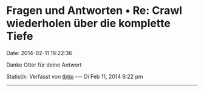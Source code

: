 Fragen und Antworten • Re: Crawl wiederholen über die komplette Tiefe
=====================================================================

Date: 2014-02-11 18:22:36

Danke Otter für deine Antwort

Statistik: Verfasst von
[tbtip](http://forum.yacy-websuche.de/memberlist.php?mode=viewprofile&u=9355)
--- Di Feb 11, 2014 6:22 pm

------------------------------------------------------------------------
